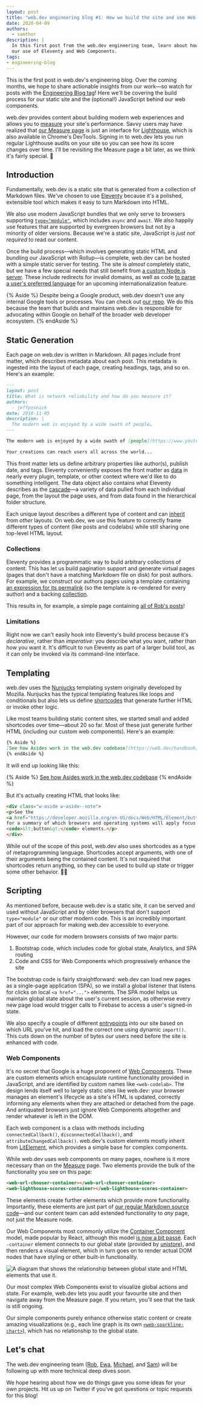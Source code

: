 ```yaml
---
layout: post
title: "web.dev engineering blog #1: How we build the site and use Web Components"
date: 2020-04-09
authors:
  - samthor
description: |
  In this first post from the web.dev engineering team, learn about how we build the site—including
  our use of Eleventy and Web Components.
tags:
- engineering-blog
---
```


This is the first post in web.dev's engineering blog.
Over the coming months, we hope to share actionable insights from our work—so watch for posts with the [Engineering Blog tag](https://web.dev/tags/engineering-blog/)!
Here we'll be covering the build process for our static site and the (optional!) JavaScript behind our web components.

web.dev provides content about building modern web experiences and allows you to [measure](https://web.dev/measure/) your site's performance.
Savvy users may have realized that [our Measure page](https://web.dev/measure/) is just an interface for [Lighthouse](https://developers.google.com/web/tools/lighthouse), which is also available in Chrome's DevTools.
Signing in to web.dev lets you run regular Lighthouse audits on your site so you can see how its score changes over time.
I'll be revisiting the Measure page a bit later, as we think it's fairly special. 🎊

## Introduction

Fundamentally, web.dev is a static site that is generated from a collection of Markdown files.
We've chosen to use [Eleventy](https://www.11ty.dev/) because it's a polished, extensible tool which makes it easy to turn Markdown into HTML.

We also use modern JavaScript bundles that we only serve to browsers supporting [`type="module"`](https://medium.com/dev-channel/es6-modules-in-chrome-canary-m60-ba588dfb8ab7), which includes `async` and `await`.
We also happily use features that are supported by evergreen browsers but not by a minority of older versions.
Because we're a static site, JavaScript is _just not required_ to read our content.

Once the build process—which involves generating static HTML and bundling our JavaScript with Rollup—is complete, web.dev can be hosted with a simple static server for testing.
The site is _almost_ completely static, but we have a few special needs that still benefit from [a custom Node.js server](https://github.com/GoogleChrome/web.dev/blob/master/server.js).
These include redirects for invalid domains, as well as code [to parse a user's preferred language](https://github.com/GoogleChrome/web.dev/blob/master/locale-handler.js) for an upcoming internationalization feature.

{% Aside %}
Despite being a Google product, web.dev doesn't use any internal Google tools or processes.
You can check out [our repo](https://github.com/GoogleChrome/web.dev).
We do this because the team that builds and maintains web.dev is responsible for advocating within Google on behalf of the broader web developer ecosystem.
{% endAside %}

## Static Generation

Each page on web.dev is written in Markdown.
All pages include front matter, which describes metadata about each post.
This metadata is ingested into the layout of each page, creating headings, tags, and so on.
Here's an example:

```md
---
layout: post
title: What is network reliability and how do you measure it?
authors:
  - jeffposnick
date: 2018-11-05
description: |
  The modern web is enjoyed by a wide swath of people…
---

The modern web is enjoyed by a wide swath of [people](https://www.youtube.com/watch?v=dQw4w9WgXcQ), using a range of different devices and types of network connections.

Your creations can reach users all across the world...
```

This front matter lets us define arbitrary properties like author(s), publish date, and tags.
Eleventy conveniently exposes the front matter as [data](https://www.11ty.dev/docs/data/) in nearly every plugin, template, or other context where we'd like to do something intelligent.
The data object also contains what Eleventy describes as the [cascade](https://www.11ty.dev/docs/data-cascade/)—a variety of data pulled from each individual page, from the layout the page uses, and from data found in the hierarchical folder structure.

Each unique layout describes a different type of content and can [inherit](https://www.11ty.dev/docs/layout-chaining/) from _other_ layouts.
On web.dev, we use this feature to correctly frame different types of content (like posts and codelabs) while still sharing one top-level HTML layout.

### Collections

Eleventy provides a programmatic way to build arbitrary collections of content.
This has let us build pagination support and generate virtual pages (pages that don't have a matching Markdown file on disk) for post authors.
For example, we construct our authors pages using a template containing [an expression for its permalink](https://github.com/GoogleChrome/web.dev/blob/master/src/site/content/en/authors/index.njk#L4) (so the template is re-rendered for every author) and a backing [collection](https://github.com/GoogleChrome/web.dev/blob/master/src/site/_collections/paginated-posts-by-author.js#L23).

This results in, for example, a simple page containing [all of Rob's posts](https://web.dev/authors/robdodson/)!

### Limitations

Right now we can't easily hook into Eleventy's build process because it's _declarative_, rather than _imperative_: you describe what you want, rather than how you want it.
It's difficult to run Eleventy as part of a larger build tool, as it can only be invoked via its command-line interface.

## Templating

web.dev uses the [Nunjucks](https://mozilla.github.io/nunjucks/) templating system originally developed by Mozilla.
Nunjucks has the typical templating features like loops and conditionals but also lets us define [shortcodes](https://www.11ty.dev/docs/shortcodes/) that generate further HTML or invoke other logic.

Like most teams building static content sites, we started small and added shortcodes over time—about 20 so far.
Most of these just generate further HTML (including our custom web components).
Here's an example:

```md
{% Aside %}
[See how Asides work in the web.dev codebase](https://web.dev/handbook/web-dev-components/#asides)
{% endAside %}
```

It will end up looking like this:

{% Aside %}
[See how Asides work in the web.dev codebase](https://web.dev/handbook/web-dev-components/#asides)
{% endAside %}

But it's actually creating HTML that looks like:

```html
<div class="w-aside w-aside--note">
<p>See the
<a href="https://developer.mozilla.org/en-US/docs/Web/HTML/Element/button#Clicking_and_focus">MDN reference for <code>&lt;button&gt;</code> focus behavior</a>
for a summary of which browsers and operating systems will apply focus to
<code>&lt;button&gt;</code> elements.</p>
</div>
```

While out of the scope of this post, web.dev also uses shortcodes as a type of metaprogramming language.
Shortcodes accept arguments, with one of their arguments being the contained content.
It's not required that shortcodes return anything, so they can be used to build up state or trigger some other behavior. 🤔💭

## Scripting

As mentioned before, because web.dev is a static site, it can be served and used without JavaScript and by older browsers that don't support `type="module"` or our other modern code.
This is an incredibly important part of our approach for making web.dev accessible to everyone.

However, our code for modern browsers consists of two major parts:

1. Bootstrap code, which includes code for global state, Analytics, and SPA routing
1. Code and CSS for Web Components which progressively enhance the site

The bootstrap code is fairly straightforward: web.dev can load new pages as a single-page application (SPA), so we install a global listener that listens for clicks on local `<a href="...">` elements.
The SPA model helps us maintain global state about the user's current session, as otherwise every new page load would trigger calls to Firebase to access a user's signed-in state.

We also specify a couple of different [entrypoints](https://github.com/GoogleChrome/web.dev/blob/master/src/lib/loader.js#L18) into our site based on which URL you've hit, and load the correct one using dynamic `import()`.
This cuts down on the number of bytes our users need before the site is enhanced with code.

### Web Components

It's no secret that Google is a huge proponent of [Web Components](https://developer.mozilla.org/en-US/docs/Web/Web_Components).
These are custom elements which encapsulate runtime functionality provided in JavaScript, and are identified by custom names like `<web-codelab>`.
The design lends itself well to largely static sites like web.dev: your browser manages an element's lifecycle as a site's HTML is updated, correctly informing any elements when they are attached or detached from the page.
And antiquated browsers just ignore Web Components altogether and render whatever is left in the DOM.

Each web component is a class with methods including `connectedCallback()`, `disconnectedCallback()`, and `attributeChangedCallback()`.
web.dev's custom elements mostly inherit from [LitElement](https://lit-element.polymer-project.org/), which provides a simple base for complex components.

While web.dev uses web components on many pages, nowhere is it more necessary than on the [Measure](https://web.dev/measure) page.
Two elements provide the bulk of the functionality you see on this page:

```html
<web-url-chooser-container></web-url-chooser-container>
<web-lighthouse-scores-container></web-lighthouse-scores-container>
```

These elements create further elements which provide more functionality.
Importantly, these elements are just part of [our regular Markdown source code](https://github.com/GoogleChrome/web.dev/blob/master/src/site/content/en/measure/index.njk#L33)—and our content team can add extended functionality to _any_ page, not just the Measure node.

Our Web Components most commonly utilize the [Container Component](https://flaviocopes.com/react-presentational-vs-container-components/) model, made popular by React, although this model [is now a bit passé](https://medium.com/@dan_abramov/smart-and-dumb-components-7ca2f9a7c7d0).
Each `-container` element connects to our global state (provided by [unistore](https://github.com/developit/unistore)), and then renders a visual element, which in turn goes on to render actual DOM nodes that have styling or other built-in functionality.

![A diagram that shows the relationship between global state and HTML elements that use it.](./state-and-elements.png)

Our most complex Web Components exist to visualize global actions and state.
For example, web.dev lets you audit your favourite site and then navigate away from the Measure page.
If you return, you'll see that the task is still ongoing.

Our simple components purely enhance otherwise static content or create amazing visualizations (e.g., each line graph is its own [`<web-sparkline-chart>`](https://github.com/GoogleChrome/web.dev/blob/master/src/lib/components/SparklineChart/index.js)), which has no relationship to the global state.

## Let's chat

The web.dev engineering team ([Rob](https://twitter.com/rob_dodson), [Ewa](https://twitter.com/devnook), [Michael](https://twitter.com/michaelsolati), and [Sam](https://twitter.com/samthor)) will be following up with more technical deep dives soon.

We hope hearing about how we do things gave you some ideas for your own projects.
Hit us up on Twitter if you've got questions or topic requests for this blog!
